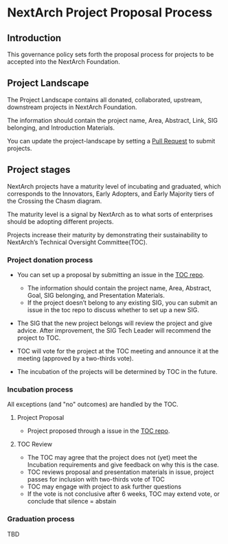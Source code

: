 # NextArch Project Proposal Process

## Introduction
This governance policy sets forth the proposal process for projects to be accepted into the NextArch Foundation. 

## Project Landscape

The Project Landscape contains all donated, collaborated, upstream, downstream projects in NextArch Foundation.

The information should contain the project name, Area, Abstract, Link, SIG belonging, and Introduction Materials.

You can update the project-landscape by setting a [Pull Request](project-landscape.md) to submit projects.

## Project stages
NextArch projects have a maturity level of incubating and graduated, which corresponds to the Innovators, Early Adopters, and Early Majority tiers of the Crossing the Chasm diagram. 

The maturity level is a signal by NextArch as to what sorts of enterprises should be adopting different projects. 

Projects increase their maturity by demonstrating their sustainability to NextArch’s Technical Oversight Committee(TOC).

### Project donation process
- You can set up a proposal by submitting an issue in the [TOC repo](https://github.com/nextarch/toc).
  - The information should contain the project name, Area, Abstract, Goal, SIG belonging, and Presentation Materials.
  - If the project doesn’t belong to any existing SIG, you can submit an issue in the toc repo to discuss whether to set up a new SIG.

- The SIG that the new project belongs will review the project and give advice. After improvement, the SIG Tech Leader will recommend the project to TOC.
- TOC will vote for the project at the TOC meeting and announce it at the meeting (approved by a two-thirds vote).
- The incubation of the projects will be determined by TOC in the future.

### Incubation process
All exceptions (and "no" outcomes) are handled by the TOC.

1. Project Proposal
   - Project proposed through a issue in the [TOC repo](https://github.com/nextarch/toc).

2. TOC Review
   - The TOC may agree that the project does not (yet) meet the Incubation requirements and give feedback on why this is the case. 
   - TOC reviews proposal and presentation materials in issue, project passes for inclusion with two-thirds vote of TOC
   - TOC may engage with project to ask further questions
   - If the vote is not conclusive after 6 weeks, TOC may extend vote, or conclude that silence = abstain

### Graduation process
TBD
